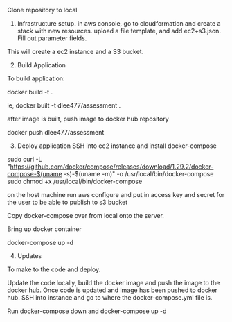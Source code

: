 Clone repository to local

1. Infrastructure setup.
in aws console, go to cloudformation and create a stack with new resources. 
upload a file template, and add ec2+s3.json. Fill out parameter fields.

This will create a ec2 instance and a S3 bucket.

2. Build Application

To build application:

docker build -t <image-name> .

ie,
docker built -t dlee477/assessment .

after image is built, push image to docker hub repository 

docker push dlee477/assessment

3. Deploy application
SSH into ec2 instance and install docker-compose

sudo curl -L "https://github.com/docker/compose/releases/download/1.29.2/docker-compose-$(uname -s)-$(uname -m)" -o /usr/local/bin/docker-compose
sudo chmod +x /usr/local/bin/docker-compose

on the host machine run aws configure and put in access key and secret for the user to be able to publish to s3 bucket

Copy docker-compose over from local onto the server. 

Bring up docker container 

docker-compose up -d

4. Updates

To make to the code and deploy.

Update the code locally, build the docker image and push the image to the docker hub.
Once code is updated and image has been pushed to docker hub. SSH into instance and go to where the docker-compose.yml file is. 

Run docker-compose down and docker-compose up -d 